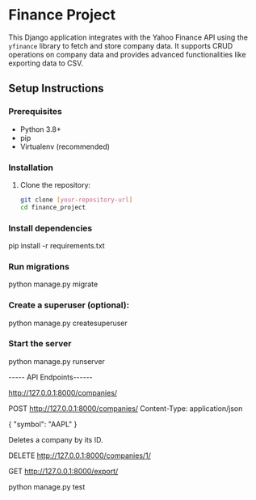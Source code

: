 # Finance Project

This Django application integrates with the Yahoo Finance API using the `yfinance` library to fetch and store company data. It supports CRUD operations on company data and provides advanced functionalities like exporting data to CSV.

## Setup Instructions

### Prerequisites

- Python 3.8+
- pip
- Virtualenv (recommended)

### Installation

1. Clone the repository:
   ```bash
   git clone [your-repository-url]
   cd finance_project

### Install dependencies
pip install -r requirements.txt

### Run migrations

python manage.py migrate



### Create a superuser  (optional):
python manage.py createsuperuser

### Start the server
python manage.py runserver

-----  API Endpoints------


<!-- GET Companies -->

http://127.0.0.1:8000/companies/

<!-- POST COMPANIES  -->

POST http://127.0.0.1:8000/companies/
Content-Type: application/json

{
  "symbol": "AAPL"
}

<!-- DELETE /companies/{id}/ -->
Deletes a company by its ID.

DELETE http://127.0.0.1:8000/companies/1/


<!-- Downloads CSV -->
GET http://127.0.0.1:8000/export/


<!-- RUN TESTS -->

python manage.py test
